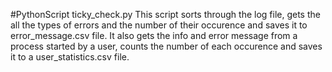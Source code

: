 #PythonScript ticky_check.py
This script sorts through the log file, gets the all the types of errors and the number of their occurence and saves it to 
error_message.csv file. It also gets the info and error message from a process started by a user, 
counts the number of each occurence and saves it to a user_statistics.csv file.  
